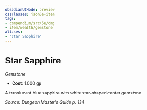 ```yaml
---
obsidianUIMode: preview
cssclasses: json5e-item
tags:
- compendium/src/5e/dmg
- item/wealth/gemstone
aliases: 
- "Star Sapphire"
---
```

# Star Sapphire
*Gemstone*  

- **Cost**: 1.000 gp

A translucent blue sapphire with white star-shaped center gemstone.

*Source: Dungeon Master's Guide p. 134*